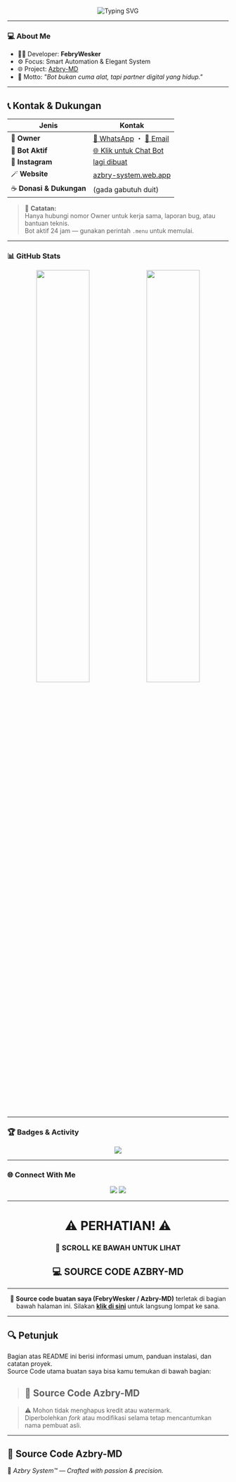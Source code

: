 <!-- Azbry-MD Profile Banner -->
<p align="center">
  <img src="https://readme-typing-svg.demolab.com?font=Orbitron&weight=600&size=24&duration=3000&pause=1000&color=F7B42C&center=true&vCenter=true&width=600&lines=🌙+Welcome+to+Azbry+System™;Smart+Automation+%26+Elegant+Design;Developed+by+FebryWesker🧠" alt="Typing SVG" />
</p>

---

### 💻 About Me  
- 👨‍💻 Developer: **FebryWesker**  
- ⚙️ Focus: Smart Automation & Elegant System  
- 🌐 Project: [Azbry-MD](https://github.com/FebryWesker/Azbry-MD)  
- 💬 Motto: *"Bot bukan cuma alat, tapi partner digital yang hidup."*  

---

## 📞 Kontak & Dukungan

| Jenis | Kontak |
|-------|--------|
| 👑 **Owner** | [📱 WhatsApp](https://wa.me/6281510040802?text=Halo%20bang%20Azbry!) ・ [📧 Email](mailto:support@azbry.system) |
| 🤖 **Bot Aktif** | [🌐 Klik untuk Chat Bot](https://wa.me/6285189988271?text=Hai%20Bot%20Azbry%20MD) |
| 💬 **Instagram** | [lagi dibuat](https://instagram.com/) |
| 🪄 **Website** | [azbry-system.web.app](https://azbry-system.web.app) |
| ☕ **Donasi & Dukungan** | (gada gabutuh duit) |

> 🧠 **Catatan:**  
> Hanya hubungi nomor Owner untuk kerja sama, laporan bug, atau bantuan teknis.  
> Bot aktif 24 jam — gunakan perintah `.menu` untuk memulai.

---

### 📊 GitHub Stats  
<p align="center">
  <img src="https://github-readme-stats.vercel.app/api?username=FebryWesker&show_icons=true&theme=radical&count_private=true" width="49%"/>
  <img src="https://github-readme-streak-stats.herokuapp.com/?user=FebryWesker&theme=radical" width="49%"/>
</p>

---

### 🏆 Badges & Activity  
<p align="center">
  <img src="https://github-profile-trophy.vercel.app/?username=FebryWesker&theme=radical&no-frame=true&margin-w=5" />
</p>

---

### 🌐 Connect With Me  
<p align="center">
  <a href="https://github.com/FebryWesker"><img src="https://img.shields.io/badge/GitHub-F7B42C?style=for-the-badge&logo=github&logoColor=black"/></a>
  <a href="https://instagram.com/._"><img src="https://img.shields.io/badge/Instagram-E4405F?style=for-the-badge&logo=instagram&logoColor=white"/></a>
</p>

---
<div align="center">

# ⚠️ PERHATIAN! ⚠️  
### 🔽 SCROLL KE BAWAH UNTUK LIHAT  
## 💻 SOURCE CODE **AZBRY-MD**

---

<p>
🧩 <b>Source code buatan saya (FebryWesker / Azbry-MD)</b>  
terletak di bagian bawah halaman ini.  
Silakan <a href="#azbry-md-source"><b>klik di sini</b></a> untuk langsung lompat ke sana.
</p>

---

</div>

## 🔍 Petunjuk
Bagian atas README ini berisi informasi umum, panduan instalasi, dan catatan proyek.  
Source Code utama buatan saya bisa kamu temukan di bawah bagian:

> <a id="azbry-md-source"></a>
> ## 🧩 Source Code Azbry-MD

> ⚠️ Mohon tidak menghapus kredit atau watermark.  
> Diperbolehkan *fork* atau modifikasi selama tetap mencantumkan nama pembuat asli.

---

## 🧩 Source Code Azbry-MD
<!-- Letakkan file, struktur, atau penjelasan utama kamu mulai dari sini -->
🧠 *Azbry System™ — Crafted with passion & precision.*

